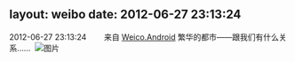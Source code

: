 layout: weibo
date: 2012-06-27 23:13:24
---
<meta name="referrer" content="no-referrer" />

2012-06-27 23:13:24  &nbsp;&nbsp;&nbsp;&nbsp;&nbsp;&nbsp; 来自 <a href="http://app.weibo.com/t/feed/l4RWD" rel="nofollow">Weico.Android</a>
繁华的都市——跟我们有什么关系……  ​​​
![图片](https://ww1.sinaimg.cn/large/6d2a6003jw1dud4gsss8vj.jpg)
